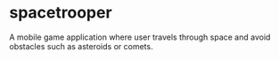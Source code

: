 # spacetrooper
A mobile game application where user travels through space and avoid obstacles such as asteroids or comets.
